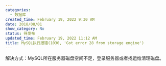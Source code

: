 ```yaml
---
categories:
  - 数据库
created_time: February 19, 2022 9:30 AM
date: 2018/08/01
show_category: No
status: 待发布
updated_time: February 19, 2022 11:12 AM
title: MySQL执行报错(1030, 'Got error 28 from storage engine')
---
```



解决方式：MySQL所在服务器磁盘空间不足，登录服务器或者找运维清理磁盘。